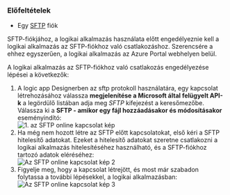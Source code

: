 ### <a name="prerequisites"></a>Előfeltételek
* Egy [SFTP](https://en.wikipedia.org/wiki/SSH_File_Transfer_Protocol) fiók  

SFTP-fiókjához, a logikai alkalmazás használata előtt engedélyeznie kell a logikai alkalmazás az SFTP-fiókhoz való csatlakozáshoz. Szerencsére a ehhez egyszerűen, a logikai alkalmazás az Azure Portal webhelyen belül.  

A logikai alkalmazás az SFTP-fiókhoz való csatlakozás engedélyezése lépései a következők:  

1. A logic app Designerben az sftp protokoll használatára, egy kapcsolat létrehozásához válassza **megjelenítése a Microsoft által felügyelt API-k** a legördülő listában adja meg *SFTP* kifejezést a keresőmezőbe. Válassza ki a **SFTP - amikor egy fájl hozzáadásakor és módosításakor** eseményindító:  
   ![1. az SFTP online kapcsolat kép](./media/connectors-create-api-sftp/sftp-1.png)  
2. Ha még nem hozott létre az SFTP előtt kapcsolatokat, első kéri a SFTP hitelesítő adatokat. Ezeket a hitelesítő adatokat szeretne csatlakozni a logikai alkalmazás hitelesítéséhez használható, és a SFTP-fiókhoz tartozó adatok eléréséhez:  
   ![Az SFTP online kapcsolat kép 2](./media/connectors-create-api-sftp/sftp-2.png)  
3. Figyelje meg, hogy a kapcsolat létrejött, és most már szabadon folytassa a további lépésekkel, a logikai alkalmazásban:   
   ![Az SFTP online kapcsolat kép 3](./media/connectors-create-api-sftp/sftp-3.png) 

